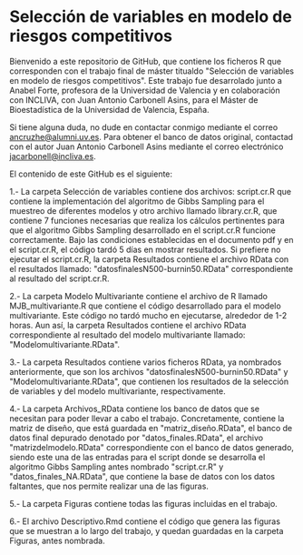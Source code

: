 # Selección de variables en modelo de riesgos competitivos

Bienvenido a este repositorio de GitHub, que contiene los ficheros R que corresponden con el trabajo final de máster titualdo "Selección de variables en modelo de riesgos competitivos". Este trabajo fue desarrolado junto a Anabel Forte, profesora de la Universidad de Valencia y en colaboración con INCLIVA, con Juan Antonio Carbonell Asins, para el Máster de Bioestadística de la Universidad de Valencia, España. 

Si tiene alguna duda, no dude en contactar conmigo mediante el correo ancruzhe@alumni.uv.es. Para obtener el banco de datos original, contactad con el autor Juan Antonio Carbonell Asins mediante el correo electrónico jacarbonell@incliva.es.

El contenido de este GitHub es el siguiente:

1.- La carpeta Selección de variables contiene dos archivos: script.cr.R que contiene la implementación del algoritmo de Gibbs Sampling para el muestreo de diferentes modelos y otro archivo llamado library.cr.R, que contiene 7 funciones necesarias que realiza los cálculos pertinentes para que el algoritmo Gibbs Sampling desarrollado en el script.cr.R funcione correctamente. Bajo las condiciones establecidas en el documento pdf y en el script.cr.R, el código tardó 5 días en mostrar resultados. Si prefiere no ejecutar el script.cr.R, la carpeta Resultados contiene el archivo RData con el resultados llamado: "datosfinalesN500-burnin50.RData" correspondiente al resultado del script.cr.R.

2.- La carpeta Modelo Multivariante contiene el archivo de R llamado MJB_multivariante.R que contiene el código desarrollado para el modelo multivariante. Este código no tardó mucho en ejecutarse, alrededor de 1-2 horas. Aun así, la carpeta Resultados contiene el archivo RData correspondiente al resultado del modelo multivariante llamado: "Modelomultivariante.RData".

3.- La carpeta Resultados contiene varios ficheros RData, ya nombrados anteriormente, que son los archivos "datosfinalesN500-burnin50.RData" y "Modelomultivariante.RData", que contienen los resultados de la selección de variables y del modelo multivariante, respectivamente. 

4.- La carpeta Archivos_RData contiene los banco de datos que se necesitan para poder llevar a cabo el trabajo. Concretamente, contiene la matriz de diseño, que está guardada en "matriz_diseño.RData", el banco de datos final depurado denotado por "datos_finales.RData", el archivo "matrizdelmodelo.RData" correspondiente con el banco de datos generado, siendo este una de las entradas para el script donde se desarrolla el algoritmo Gibbs Sampling antes nombrado "script.cr.R" y "datos_finales_NA.RData", que contiene la base de datos con los datos faltantes, que nos permite realizar una de las figuras.

5.- La carpeta Figuras contiene todas las figuras incluidas en el trabajo.

6.- El archivo Descriptivo.Rmd contiene el código que genera las figuras que se muestran a lo largo del trabajo, y quedan guardadas en la carpeta Figuras, antes nombrada.
